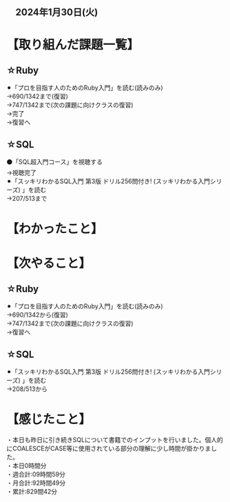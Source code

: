 ## 　2024年1月30日(火)
# 【取り組んだ課題一覧】
## ☆Ruby
⚫︎「プロを目指す人のためのRuby入門」を読む(読みのみ)<br>
→690/1342まで(復習)<br>
→747/1342まで(次の課題に向けクラスの復習)<br>
→完了<br>
→復習へ<br>
## ☆SQL
⚫「SQL超入門コース」を視聴する<br>
→視聴完了<br>
⚫︎「スッキリわかるSQL入門 第3版 ドリル256問付き! (スッキリわかる入門シリーズ) 」を読む<br>
→207/513まで<br>
# 【わかったこと】

# 【次やること】
## ☆Ruby
⚫︎「プロを目指す人のためのRuby入門」を読む(読みのみ)<br>
→690/1342から(復習)<br>
→747/1342まで(次の課題に向けクラスの復習)<br>
→復習へ<br>
## ☆SQL
⚫︎「スッキリわかるSQL入門 第3版 ドリル256問付き! (スッキリわかる入門シリーズ) 」を読む<br>
→208/513から<br>
# 【感じたこと】
・本日も昨日に引き続きSQLについて書籍でのインプットを行いました。個人的にCOALESCEがCASE等に使用されている部分の理解に少し時間が掛かりました。<br>
・本日0時間分<br>
・週合計:09時間59分<br>
・月合計:92時間49分<br>
・累計:829間42分<br>
